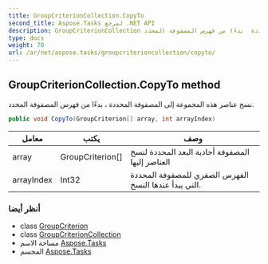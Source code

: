 ```yaml
---
title: GroupCriterionCollection.CopyTo
second_title: Aspose.Tasks لمرجع .NET API
description: GroupCriterionCollection طريقة. نسخ عناصر هذه المجموعة إلى المصفوفة المحددة  بدءًا من فهرس المصفوفة المحدد.
type: docs
weight: 70
url: /ar/net/aspose.tasks/groupcriterioncollection/copyto/
---
```

## GroupCriterionCollection.CopyTo method

نسخ عناصر هذه المجموعة إلى المصفوفة المحددة ، بدءًا من فهرس المصفوفة المحدد.

```csharp
public void CopyTo(GroupCriterion[] array, int arrayIndex)
```

| معامل | يكتب | وصف |
| --- | --- | --- |
| array | GroupCriterion[] | المصفوفة أحادية البعد المحددة لنسخ العناصر إليها |
| arrayIndex | Int32 | الفهرس الصفري للمصفوفة المحددة التي يبدأ عندها النسخ. |

### أنظر أيضا

* class [GroupCriterion](../../groupcriterion/)
* class [GroupCriterionCollection](../)
* مساحة الاسم [Aspose.Tasks](../../groupcriterioncollection/)
* المجسم [Aspose.Tasks](../../../)


